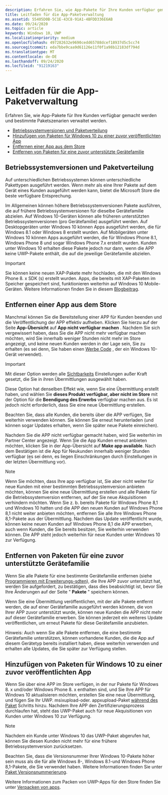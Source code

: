 ```yaml
---
description: Erfahren Sie, wie App-Pakete für Ihre Kunden verfügbar gemacht werden und bestimmte Paketszenarien verwaltet werden.
title: Leitfaden für die App-Paketverwaltung
ms.assetid: 55405D0B-5C1E-43C8-91A1-4BFDD336E6AB
ms.date: 09/24/2020
ms.topic: article
keywords: Windows 10, UWP
ms.localizationpriority: medium
ms.openlocfilehash: 497282632e9690cedd65788dcef18937d5c5cc74
ms.sourcegitcommit: eda7bbe9caa9d61126e11f0f1a98b12183df794d
ms.translationtype: MT
ms.contentlocale: de-DE
ms.lasthandoff: 09/24/2020
ms.locfileid: "91219163"
---
```

# <a name="guidance-for-app-package-management"></a>Leitfaden für die App-Paketverwaltung

Erfahren Sie, wie App-Pakete für Ihre Kunden verfügbar gemacht werden und bestimmte Paketszenarien verwaltet werden.

-   [Betriebssystemversionen und Paketverteilung](#os-versions-and-package-distribution)
-   [Hinzufügen von Paketen für Windows 10 zu einer zuvor veröffentlichten App](#adding-packages-for-windows-10-to-a-previously-published-app)
-   [Entfernen einer App aus dem Store](#removing-an-app-from-the-store)
-   [Entfernen von Paketen für eine zuvor unterstützte Gerätefamilie](#removing-packages-for-a-previously-supported-device-family)


## <a name="os-versions-and-package-distribution"></a>Betriebssystemversionen und Paketverteilung

Auf unterschiedlichen Betriebssystemen können unterschiedliche Pakettypen ausgeführt werden. Wenn mehr als eine Ihrer Pakete auf dem Gerät eines Kunden ausgeführt werden kann, bietet die Microsoft Store die beste verfügbare Entsprechung.

Im Allgemeinen können höhere Betriebssystemversionen Pakete ausführen, die auf frühere Betriebssystemversionen für dieselbe Gerätefamilie abzielen. Auf Windows 10-Geräten können alle früheren unterstützten Betriebssystemversionen (pro Gerätefamilie) ausgeführt werden. Auf Desktopgeräten unter Windows 10 können Apps ausgeführt werden, die für Windows 8.1 oder Windows 8 erstellt wurden. Auf Mobilgeräten unter Windows 10 können Apps ausgeführt werden, die für Windows Phone 8.1, Windows Phone 8 und sogar Windows Phone 7.x erstellt wurden. Kunden unter Windows 10 erhalten diese Pakete jedoch nur dann, wenn die APP keine UWP-Pakete enthält, die auf die jeweilige Gerätefamilie abzielen.

> [!IMPORTANT]
> Sie können keine neuen XAP-Pakete mehr hochladen, die mit den Windows Phone 8. x SDK (s) erstellt wurden. Apps, die bereits mit XAP-Paketen im Speicher gespeichert sind, funktionieren weiterhin auf Windows 10 Mobile-Geräten. Weitere Informationen finden Sie in diesem [Blogbeitrag](https://blogs.windows.com/windowsdeveloper/2018/08/20/important-dates-regarding-apps-with-windows-phone-8-x-and-earlier-and-windows-8-8-1-packages-submitted-to-microsoft-store).


## <a name="removing-an-app-from-the-store"></a>Entfernen einer App aus dem Store

Manchmal können Sie die Bereitstellung einer APP für Kunden beenden und die Veröffentlichung der APP effektiv aufheben. Klicken Sie hierzu auf der Seite **App-Übersicht** auf **App nicht verfügbar machen** . Nachdem Sie sich vergewissert haben, dass Sie die APP nicht mehr verfügbar machen möchten, wird Sie innerhalb weniger Stunden nicht mehr im Store angezeigt, und keine neuen Kunden werden in der Lage sein, Sie zu erhalten (es sei denn, Sie haben einen [Werbe Code](generate-promotional-codes.md) , der ein Windows 10-Gerät verwendet).

> [!IMPORTANT]
> Mit dieser Option werden alle [Sichtbarkeits](choose-visibility-options.md#discoverability) Einstellungen außer Kraft gesetzt, die Sie in ihren Übermittlungen ausgewählt haben. 

Diese Option hat denselben Effekt wie, wenn Sie eine Übermittlung erstellt haben, und wählen Sie **dieses Produkt verfügbar, aber nicht im Store** mit der Option für die **Beendigung des Erwerbs** verfügbar machen aus. Es ist jedoch nicht erforderlich, dass Sie eine neue Übermittlung erstellen.

Beachten Sie, dass alle Kunden, die bereits über die APP verfügen, Sie weiterhin verwenden können. Sie können Sie erneut herunterladen (und können sogar Updates erhalten, wenn Sie später neue Pakete einreichen).

Nachdem Sie die APP nicht verfügbar gemacht haben, wird Sie weiterhin im Partner Center angezeigt. Wenn Sie die App Kunden erneut anbieten möchten, klicken Sie in der App-Übersicht auf **Make app available**. Nach dem Bestätigen ist die App für Neukunden innerhalb weniger Stunden verfügbar (es sei denn, es liegen Einschränkungen durch Einstellungen in der letzten Übermittlung vor).

> [!NOTE]
> Wenn Sie möchten, dass Ihre app verfügbar ist, Sie aber nicht weiter für neue Kunden mit einer bestimmten Betriebssystemversion anbieten möchten, können Sie eine neue Übermittlung erstellen und alle Pakete für die Betriebssystemversion entfernen, auf der Sie neue Akquisitionen verhindern möchten. Wenn Sie z. b. bereits Pakete für Windows Phone 8,1 und Windows 10 hatten und die APP den neuen Kunden auf Windows Phone 8,1 nicht weiter anbieten möchten, entfernen Sie alle Ihre Windows Phone 8,1-Pakete aus der Übermittlung. Nachdem das Update veröffentlicht wurde, können keine neuen Kunden auf Windows Phone 8,1 die APP erwerben, auch wenn Kunden, die Sie bereits besitzen, Sie weiterhin verwenden können. Die APP steht jedoch weiterhin für neue Kunden unter Windows 10 zur Verfügung.

## <a name="removing-packages-for-a-previously-supported-device-family"></a>Entfernen von Paketen für eine zuvor unterstützte Gerätefamilie

Wenn Sie alle Pakete für eine bestimmte Gerätefamilie entfernen (siehe [Programmieren mit Erweiterungs-sdten](/uwp/extension-sdks/device-families-overview)), die Ihre APP zuvor unterstützt hat, werden Sie aufgefordert, zu bestätigen, dass dies beabsichtigt ist, bevor Sie Ihre Änderungen auf der Seite " **Pakete** " speichern können.

Wenn Sie eine Übermittlung veröffentlichen, mit der alle Pakete entfernt werden, die auf einer Gerätefamilie ausgeführt werden können, die von Ihrer APP zuvor unterstützt wurde, können neue Kunden die APP nicht mehr auf dieser Gerätefamilie erwerben. Sie können jederzeit ein weiteres Update veröffentlichen, um erneut Pakete für diese Gerätefamilie anzubieten.

Hinweis: Auch wenn Sie alle Pakete entfernen, die eine bestimmte Gerätefamilie unterstützen, können vorhandene Kunden, die die App auf diesem Gerätetyp bereits installiert haben, diese weiterhin verwenden und erhalten alle Updates, die Sie später zur Verfügung stellen.

<a name="adding-packages-for-windows-10-to-a-previously-published-app"></a>

## <a name="adding-packages-for-windows10-to-a-previously-published-app"></a>Hinzufügen von Paketen für Windows 10 zu einer zuvor veröffentlichten App

Wenn Sie über eine APP im Store verfügen, in der nur Pakete für Windows 8. x und/oder Windows Phone 8. x enthalten sind, und Sie Ihre APP für Windows 10 aktualisieren möchten, erstellen Sie eine neue Übermittlung, und fügen Sie Ihr UWP. msixupload-oder. appxupload-Paket [während des Paket](upload-app-packages.md) Schritts hinzu. Nachdem Ihre APP den Zertifizierungsprozess durchlaufen hat, steht das UWP-Paket auch für neue Akquisitionen von Kunden unter Windows 10 zur Verfügung.

> [!NOTE]
> Nachdem ein Kunde unter Windows 10 das UWP-Paket abgerufen hat, können Sie diesen Kunden nicht mehr für eine frühere Betriebssystemversion zurücksetzen. 

Beachten Sie, dass die Versionsnummer Ihrer Windows 10-Pakete höher sein muss als die für alle Windows 8-, Windows 8.1-und Windows Phone 8,1-Pakete, die Sie verwendet haben. Weitere Informationen finden Sie unter [Paket Versionsnummerierung](package-version-numbering.md).

Weitere Informationen zum Packen von UWP-Apps für den Store finden Sie unter [Verpacken von apps](../packaging/index.md).
